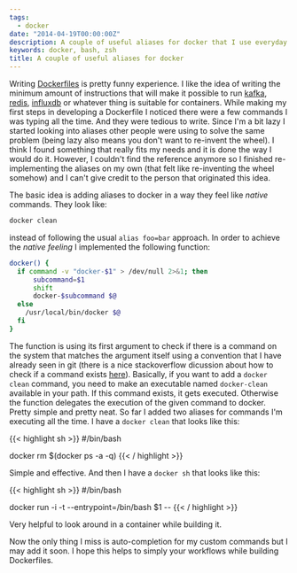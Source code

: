 ```yaml
---
tags:
  - docker
date: "2014-04-19T00:00:00Z"
description: A couple of useful aliases for docker that I use everyday
keywords: docker, bash, zsh
title: A couple of useful aliases for docker
---
```


Writing [Dockerfiles](http://docs.docker.io/reference/builder/) is pretty
funny experience. I like the idea of writing the minimum amount of
instructions that will make it possible to run
[kafka](http://wurstmeister.github.io/kafka-docker/),
[redis](http://docs.docker.io/examples/running_redis_service/),
[influxdb](https://index.docker.io/u/lucapette/influxdb/) or whatever thing is
suitable for containers. While making my first steps in developing a
Dockerfile I noticed there were a few commands I was typing all the time. And
they were tedious to write. Since I'm a bit lazy I started looking into
aliases other people were using to solve the same problem (being lazy also
means you don't want to re-invent the wheel). I think I found something that
really fits my needs and it is done the way I would do it. However, I
couldn't find the reference anymore so I finished re-implementing the aliases
on my own (that felt like re-inventing the wheel somehow) and I can't give
credit to the person that originated this idea.

The basic idea is adding aliases to docker in a way they feel like _native_
commands. They look like:

```sh
docker clean
```

instead of following the usual `alias foo=bar` approach. In order to achieve
the _native feeling_ I implemented the following function:

```sh
docker() {
  if command -v "docker-$1" > /dev/null 2>&1; then
      subcommand=$1
      shift
      docker-$subcommand $@
  else
    /usr/local/bin/docker $@
  fi
}
```

The function is using its first argument to check if there is a command on the
system that matches the argument itself using a convention that I have already
seen in git (there is a nice stackoverflow dicussion about how to check if a
command exists
[here](http://stackoverflow.com/questions/592620/how-to-check-if-a-program-exists-from-a-bash-script)).
Basically, if you want to add a `docker clean` command, you need to make an
executable named `docker-clean` available in your path. If this command
exists, it gets executed. Otherwise the function delegates the execution of
the given command to docker. Pretty simple and pretty neat. So far I added
two aliases for commands I'm executing all the time. I have a `docker clean`
that looks like this:

{{< highlight sh >}}
#/bin/bash

docker rm $(docker ps -a -q)
{{< / highlight >}}

Simple and effective. And then I have a `docker sh` that looks like this:

{{< highlight sh >}}
#/bin/bash

docker run -i -t --entrypoint=/bin/bash $1 --
{{< / highlight >}}

Very helpful to look around in a container while building it.

Now the only thing I miss is auto-completion for my custom commands but I may
add it soon. I hope this helps to simply your workflows while building
Dockerfiles.
